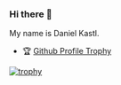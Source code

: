 ### Hi there 👋

My name is Daniel Kastl.

- 🏆 [Github Profile Trophy](https://github.com/ryo-ma/github-profile-trophy)

[![trophy](https://github-profile-trophy.vercel.app/?username=dkastl&rank=S,AAA)](https://github.com/ryo-ma/github-profile-trophy)

<!--
**dkastl/dkastl** is a ✨ _special_ ✨ repository because its `README.md` (this file) appears on your GitHub profile.

Here are some ideas to get you started:

- 🔭 I’m currently working on ...
- 🌱 I’m currently learning ...
- 👯 I’m looking to collaborate on ...
- 🤔 I’m looking for help with ...
- 💬 Ask me about ...
- 📫 How to reach me: ...
- 😄 Pronouns: ...
- ⚡ Fun fact: ...
-->
